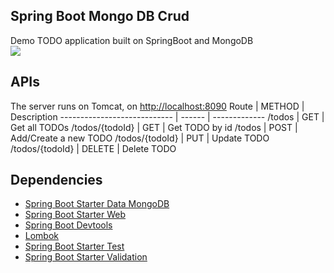 ## Spring Boot Mongo DB Crud

Demo TODO application built on SpringBoot and MongoDB
<br>
[![](https://i.ytimg.com/vi/WUMIplH9_NE/hqdefault.jpg?sqp=-oaymwEcCNACELwBSFXyq4qpAw4IARUAAIhCGAFwAcABBg==&rs=AOn4CLB12aiw7DL96WX0BFPty9uYMtWESg)](https://www.youtube.com/playlist?list=PLA7e3zmT6XQUjrwAoOHvNu80Axuf-3jft)

## APIs

The server runs on Tomcat, on <http://localhost:8090>
Route | METHOD | Description
---------------------------- | ------ | -------------
/todos | GET | Get all TODOs
/todos/{todoId} | GET | Get TODO by id
/todos | POST | Add/Create a new TODO
/todos/{todoId} | PUT | Update TODO
/todos/{todoId} | DELETE | Delete TODO

## Dependencies

* [Spring Boot Starter Data MongoDB](https://mvnrepository.com/artifact/org.springframework.boot/spring-boot-starter-data-mongodb)
* [Spring Boot Starter Web](https://mvnrepository.com/artifact/org.springframework.boot/spring-boot-starter-web)
* [Spring Boot Devtools](https://mvnrepository.com/artifact/org.springframework.boot/spring-boot-devtools)
* [Lombok](https://mvnrepository.com/artifact/org.projectlombok/lombok)
* [Spring Boot Starter Test](https://mvnrepository.com/artifact/org.springframework.boot/spring-boot-starter-test)
* [Spring Boot Starter Validation](https://mvnrepository.com/artifact/org.springframework.boot/spring-boot-starter-validation)
